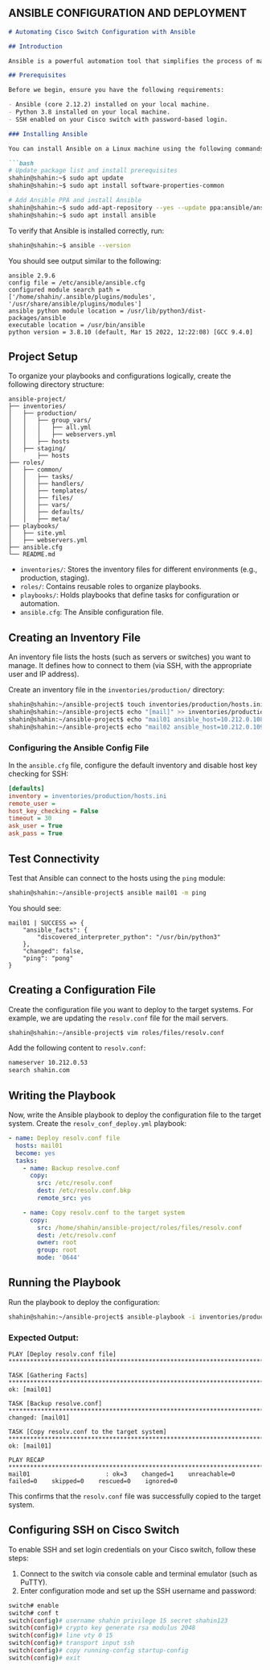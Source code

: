 ANSIBLE CONFIGURATION AND DEPLOYMENT 
---

```markdown
# Automating Cisco Switch Configuration with Ansible

## Introduction

Ansible is a powerful automation tool that simplifies the process of managing and configuring network devices such as Cisco switches. With Ansible, you can automate routine tasks like deploying configurations, managing users, and configuring SSH. This blog post will walk you through the process of setting up Ansible, creating a project structure, and automating the configuration of a Cisco switch.

## Prerequisites

Before we begin, ensure you have the following requirements:

- Ansible (core 2.12.2) installed on your local machine.
- Python 3.8 installed on your local machine.
- SSH enabled on your Cisco switch with password-based login.

### Installing Ansible

You can install Ansible on a Linux machine using the following commands:

```bash
# Update package list and install prerequisites
shahin@shahin:~$ sudo apt update
shahin@shahin:~$ sudo apt install software-properties-common

# Add Ansible PPA and install Ansible
shahin@shahin:~$ sudo add-apt-repository --yes --update ppa:ansible/ansible
shahin@shahin:~$ sudo apt install ansible
```

To verify that Ansible is installed correctly, run:

```bash
shahin@shahin:~$ ansible --version
```

You should see output similar to the following:

```
ansible 2.9.6
config file = /etc/ansible/ansible.cfg
configured module search path = ['/home/shahin/.ansible/plugins/modules', '/usr/share/ansible/plugins/modules']
ansible python module location = /usr/lib/python3/dist-packages/ansible
executable location = /usr/bin/ansible
python version = 3.8.10 (default, Mar 15 2022, 12:22:08) [GCC 9.4.0]
```

## Project Setup

To organize your playbooks and configurations logically, create the following directory structure:

```
ansible-project/
├── inventories/
│   ├── production/
│   │   ├── group_vars/
│   │   │   ├── all.yml
│   │   │   ├── webservers.yml
│   │   ├── hosts
│   ├── staging/
│       ├── hosts
├── roles/
│   ├── common/
│   │   ├── tasks/
│   │   ├── handlers/
│   │   ├── templates/
│   │   ├── files/
│   │   ├── vars/
│   │   ├── defaults/
│   │   ├── meta/
├── playbooks/
│   ├── site.yml
│   ├── webservers.yml
├── ansible.cfg
└── README.md
```

- `inventories/`: Stores the inventory files for different environments (e.g., production, staging).
- `roles/`: Contains reusable roles to organize playbooks.
- `playbooks/`: Holds playbooks that define tasks for configuration or automation.
- `ansible.cfg`: The Ansible configuration file.

## Creating an Inventory File

An inventory file lists the hosts (such as servers or switches) you want to manage. It defines how to connect to them (via SSH, with the appropriate user and IP address).

Create an inventory file in the `inventories/production/` directory:

```bash
shahin@shahin:~/ansible-project$ touch inventories/production/hosts.ini
shahin@shahin:~/ansible-project$ echo "[mail]" >> inventories/production/hosts.ini
shahin@shahin:~/ansible-project$ echo "mail01 ansible_host=10.212.0.108 ansible_user=shahin" >> inventories/production/hosts.ini
shahin@shahin:~/ansible-project$ echo "mail02 ansible_host=10.212.0.109 ansible_user=shahin" >> inventories/production/hosts.ini
```

### Configuring the Ansible Config File

In the `ansible.cfg` file, configure the default inventory and disable host key checking for SSH:

```ini
[defaults]
inventory = inventories/production/hosts.ini
remote_user = 
host_key_checking = False
timeout = 30
ask_user = True
ask_pass = True
```

## Test Connectivity

Test that Ansible can connect to the hosts using the `ping` module:

```bash
shahin@shahin:~/ansible-project$ ansible mail01 -m ping
```

You should see:

```
mail01 | SUCCESS => {
    "ansible_facts": {
        "discovered_interpreter_python": "/usr/bin/python3"
    },
    "changed": false,
    "ping": "pong"
}
```

## Creating a Configuration File

Create the configuration file you want to deploy to the target systems. For example, we are updating the `resolv.conf` file for the mail servers.

```bash
shahin@shahin:~/ansible-project$ vim roles/files/resolv.conf
```

Add the following content to `resolv.conf`:

```txt
nameserver 10.212.0.53
search shahin.com
```

## Writing the Playbook

Now, write the Ansible playbook to deploy the configuration file to the target system. Create the `resolv_conf_deploy.yml` playbook:

```yaml
- name: Deploy resolv.conf file
  hosts: mail01
  become: yes
  tasks:
    - name: Backup resolve.conf
      copy:
        src: /etc/resolv.conf
        dest: /etc/resolv.conf.bkp
        remote_src: yes

    - name: Copy resolv.conf to the target system
      copy:
        src: /home/shahin/ansible-project/roles/files/resolv.conf
        dest: /etc/resolv.conf
        owner: root
        group: root
        mode: '0644'
```


## Running the Playbook

Run the playbook to deploy the configuration:

```bash
shahin@shahin:~/ansible-project$ ansible-playbook -i inventories/production/hosts.ini playbooks/resolv_conf_deploye.yml
```

### Expected Output:

```
PLAY [Deploy resolv.conf file] ********************************************************************************************************

TASK [Gathering Facts] ****************************************************************************************************************
ok: [mail01]

TASK [Backup resolve.conf] ************************************************************************************************************
changed: [mail01]

TASK [Copy resolv.conf to the target system] ******************************************************************************************
ok: [mail01]

PLAY RECAP ****************************************************************************************************************************
mail01                     : ok=3    changed=1    unreachable=0    failed=0    skipped=0    rescued=0    ignored=0
```

This confirms that the `resolv.conf` file was successfully copied to the target system.


## Configuring SSH on Cisco Switch

To enable SSH and set login credentials on your Cisco switch, follow these steps:

1. Connect to the switch via console cable and terminal emulator (such as PuTTY).
2. Enter configuration mode and set up the SSH username and password:

```bash
switch# enable
switch# conf t
switch(config)# username shahin privilege 15 secret shahin123
switch(config)# crypto key generate rsa modulus 2048
switch(config)# line vty 0 15
switch(config)# transport input ssh
switch(config)# copy running-config startup-config
switch(config)# exit

